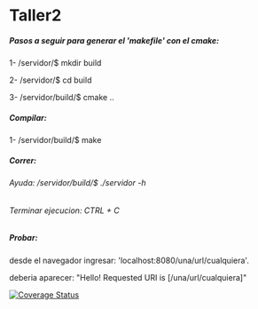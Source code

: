 # Taller2

##### Pasos a seguir para generar el 'makefile' con el cmake:
1- /servidor/$ 		mkdir build

2- /servidor/$ 		cd build

3- /servidor/build/$ 	cmake ..

##### Compilar:
1- /servidor/build/$ make

##### Correr:
###### Ayuda: /servidor/build/$ ./servidor -h
###### Terminar ejecucion: CTRL + C

##### Probar:
desde el navegador ingresar: 'localhost:8080/una/url/cualquiera'.

deberia aparecer: "Hello! Requested URI is [/una/url/cualquiera]"

[![Coverage Status](https://coveralls.io/repos/sloiza/Taller2/badge.svg?branch=master&service=github)](https://coveralls.io/github/sloiza/Taller2?branch=master)
